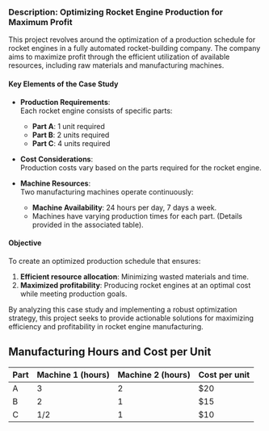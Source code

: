### Description: Optimizing Rocket Engine Production for Maximum Profit  

This project revolves around the optimization of a production schedule for rocket engines in a fully automated rocket-building company. The company aims to maximize profit through the efficient utilization of available resources, including raw materials and manufacturing machines.  

#### Key Elements of the Case Study  

- **Production Requirements**:  
  Each rocket engine consists of specific parts:  
  - **Part A**: 1 unit required  
  - **Part B**: 2 units required  
  - **Part C**: 4 units required  

- **Cost Considerations**:  
  Production costs vary based on the parts required for the rocket engine.  

- **Machine Resources**:  
  Two manufacturing machines operate continuously:  
  - **Machine Availability**: 24 hours per day, 7 days a week.  
  - Machines have varying production times for each part. (Details provided in the associated table).  

#### Objective  
To create an optimized production schedule that ensures:  
1. **Efficient resource allocation**: Minimizing wasted materials and time.  
2. **Maximized profitability**: Producing rocket engines at an optimal cost while meeting production goals.  

By analyzing this case study and implementing a robust optimization strategy, this project seeks to provide actionable solutions for maximizing efficiency and profitability in rocket engine manufacturing.  

## Manufacturing Hours and Cost per Unit

| Part | Machine 1 (hours) | Machine 2 (hours) | Cost per unit |
|------|-------------------|-------------------|---------------|
| A    | 3                 | 2                 | $20           |
| B    | 2                 | 1                 | $15           |
| C    | 1/2               | 1                 | $10           |


